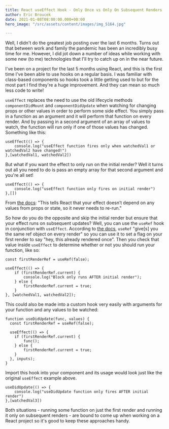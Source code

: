 ```yaml
---
title: React useEffect Hook - Only Once vs Only On Subsequent Renders
author: Eric Broucek
date: 2021-01-08T08:00:00.000+00:00
hero_image: "/src/assets/content/images/img_5164.jpg"

---
```

Well, I didn't do the greatest job posting over the last 6 months.  Turns out that between work and family the pandemic has been an incredibly busy time for me.  However, I did jot down a number of ideas while working with some new (to me) technologies that I'll try to catch up on in the near future.

I've been on a project for the last 5 months using React, and this is the first time I've been able to use hooks on a regular basis.  I was familiar with class-based components so hooks took a little getting used to but for the most part I find they're a huge improvement.  And they can mean so much less code to write!

`useEffect` replaces the need to use the old lifecycle methods `componentDidMount` and `componentDidUpdate` when watching for changing props or other values in order to perform some side effect.  You simply pass in a function as an argument and it will perform that function on every render.  And by passing in a second argument of an array of values to watch, the function will run only if one of those values has changed.  Something like this:

    useEffect(() => { 
    	console.log("useEffect function fires only when watchedVal1 or watchedVal2 have changed!")
    },[watchedVal1, watchedVal2])

But what if you want the effect to only run on the initial render?  Well it turns out all you need to do is pass an empty array for that second  argument and you're all set!

    useEffect(() => { 
    	console.log("useEffect function only fires on initial render")
    },[])

From [the docs](https://reactjs.org/docs/hooks-effect.html "useEffect docs"): "This tells React that your effect doesn’t depend on any values from props or state, so it never needs to re-run." 

So how do you do the opposite and skip the initial render but ensure that your effect runs on subsequent updates?  Well, you can use the `useRef` hook in conjunction with `useEffect`.  According to [the docs](https://reactjs.org/docs/hooks-reference.html#useref "useRef docs"), `useRef` "give\[s\] you the same ref object on every render" so you can use it to set a flag on your first render to say "hey, this already rendered once".  Then you check that value inside `useEffect` to determine whether or not you should run your function, like so:

    const firstRenderRef = useRef(false);
    
    useEffect(() => {
    	if (firstRenderRef.current) {
        	console.log("Block only runs AFTER initial render");
        } else {
        	firstRenderRef.current = true;
        }
    }, [watchedVal1, watchedVal2]);

This could also be made into a custom hook very easily with arguments for your function and any values to be watched:

    function useDidUpdate(func, values) {
      const firstRenderRef = useRef(false);
    
      useEffect(() => {
        if (firstRenderRef.current) {
        	func();
        } else {
        	firstRenderRef.current = true;
        }
      }, inputs);
    }

Import this hook into your component and its usage would look just like the original `useEffect` example above.

    useDidUpdate(() => { 
    	console.log("useDidUpdate function only fires AFTER initial render")
    },[watchedVal3])

Both situations - running some function on just the first render and running it only on subsequent renders - are bound to come up when working on a React project so it's good to keep these approaches handy.